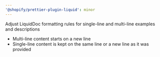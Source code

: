 ```yaml
---
'@shopify/prettier-plugin-liquid': minor
---
```


Adjust LiquidDoc formatting rules for single-line and multi-line examples and descriptions

- Multi-line content starts on a new line
- Single-line content is kept on the same line or a new line as it was provided

